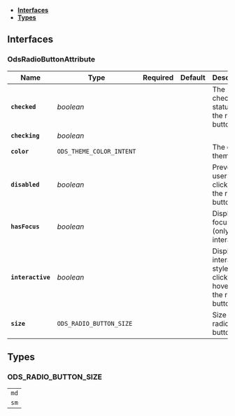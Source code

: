 * [**Interfaces**](#interfaces)
* [**Types**](#types)

## Interfaces

### OdsRadioButtonAttribute
|Name | Type | Required | Default | Description|
|---|---|:---:|---|---|
|**`checked`** | _boolean_ |  |  | The checked status of the radio button|
|**`checking`** | _boolean_ |  |  | |
|**`color`** | `ODS_THEME_COLOR_INTENT` |  |  | The color theme|
|**`disabled`** | _boolean_ |  |  | Prevent the user from clicking on the radio button|
|**`hasFocus`** | _boolean_ |  |  | Display a focus style (only if interactive)|
|**`interactive`** | _boolean_ |  |  | Display an interactive style when clicking or hovering the radio button|
|**`size`** | `ODS_RADIO_BUTTON_SIZE` |  |  | Size of the radio button|

## Types

### ODS_RADIO_BUTTON_SIZE
|  |
|:---:|
| `md` |
| `sm` |